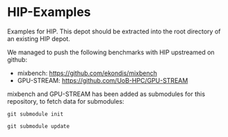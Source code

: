 # HIP-Examples
Examples for HIP.
This depot should be extracted into the root directory of an existing HIP depot.

We managed to push the following benchmarks with HIP upstreamed on github:

* mixbench: https://github.com/ekondis/mixbench
* GPU-STREAM: https://github.com/UoB-HPC/GPU-STREAM

mixbench and GPU-STREAM has been added as submodules for this repository, to fetch data for submodules:

    git submodule init

    git submodule update

